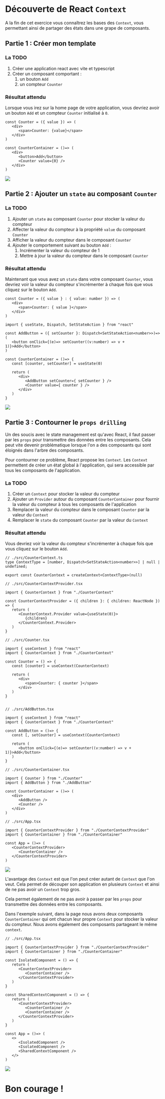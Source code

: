 # Découverte de React `Context`

A la fin de cet exercice vous connaîtrez les bases des `Context`, vous permettant ainsi de partager des états dans une grape de composants.

## Partie 1 : Créer mon template

### La TODO

1. Créer une application react avec vite et typescript
3. Créer un composant comportant :
   1. un bouton `Add`
   2. un compteur `Counter`

### Résultat attendu

Lorsque vous irez sur la home page de votre application, vous devriez avoir un bouton `Add` et un compteur `Counter` initialisé à `0`.

```tsx
const Counter = ({ value }) => (
   <div>
      <span>Counter: {value}</span>
   </div>
)

const CounterContainer = ()=> (
   <div>
      <button>Add</button>
      <Counter value={0} />
   </div>
)
```
![](public/counter-form.png)

## Partie 2 : Ajouter un `state` au composant `Counter`

### La TODO

1. Ajouter un `state` au composant `Counter` pour stocker la valeur du compteur
2. Affecter la valeur du compteur à la propriété `value` du composant `Counter`
3. Afficher la valeur du compteur dans le composant `Counter`
4. Ajouter le comportement suivant au bouton `Add` :
   1. Incrémenter la valeur du compteur de 1
   2. Mettre à jour la valeur du compteur dans le composant `Counter`

### Résultat attendu

Maintenant que vous avez un `state` dans votre composant `Counter`, vous devriez voir la valeur du compteur s'incrémenter à chaque fois que vous cliquez sur le bouton `Add`.

```tsx
const Counter = ({ value } : { value: number }) => (
   <div>
      <span>Counter: { value }</span>
   </div>
)

import { useState, Dispatch, SetStateAction } from "react"

const AddButton = ({ setCounter }: Dispatch<SetStateAction<number>>)=> (
   <button onClick={(e)=> setCounter((v:number) => v + 1)}>Add</button>
)

const CounterContainer = ()=> {
   const [counter, setCounter] = useState(0)

   return (
      <div>
         <AddButton setCounter={ setCounter } />
         <Counter value={ counter } />
      </div>
   )
}
```

![](public/counter-state.gif)

## Partie 3 : Contourner le `props drilling`

Un des soucis avec le state management est qu'avec React, il faut passer par les `props` pour transmettre des données entre les composants. Cela peut vite devenir problématique lorsque l'on a des composants qui sont éloignés dans l'arbre des composants.

Pour contourner ce problème, React propose les `Context`. Les `Context` permettent de créer un état global à l'application, qui sera accessible par tous les composants de l'application.

### La TODO

1. Créer un `Context` pour stocker la valeur du compteur
2.  Ajouter un `Provider` autour du composant `CounterContainer` pour fournir la valeur du compteur à tous les composants de l'application
3. Remplacer la valeur du compteur dans le composant `Counter` par la valeur du `Context`
4. Remplacer le `state` du composant `Counter` par la valeur du `Context`

### Résultat attendu

Vous devriez voir la valeur du compteur s'incrémenter à chaque fois que vous cliquez sur le bouton `Add`.

```tsx
// ./src/CounterContext.ts
type ContextType = [number, Dispatch<SetStateAction<number>>] | null | undefined;

export const CounterContext = createContext<ContextType>(null)

// ./src/CounterContextProvider.tsx

import { CounterContext } from "./CounterContext"

const CounterContextProvider = ({ children }: { children: ReactNode }) => {
   return (
      <CounterContext.Provider value={useState(0)}>
         {children}
      </CounterContext.Provider>
   )
}

// ./src/Counter.tsx

import { useContext } from "react"
import { CounterContext } from "./CounterContext"

const Counter = () => {
   const [counter] = useContext(CounterContext)

   return (
      <div>
         <span>Counter: { counter }</span>
      </div>
   )
}


// ./src/AddButton.tsx

import { useContext } from "react"
import { CounterContext } from "./CounterContext"

const AddButton = ()=> {
   const [, setCounter] = useContext(CounterContext)

   return (
      <button onClick={(e)=> setCounter((v:number) => v + 1)}>Add</button>
   )
}

// ./src/CounterContainer.tsx

import { Counter } from "./Counter"
import { AddButton } from "./AddButton"

const CounterContainer = ()=> (
   <div>
      <AddButton />
      <Counter />
   </div>
)

// ./src/App.tsx

import { CounterContextProvider } from "./CounterContextProvider"
import { CounterContainer } from "./CounterContainer"

const App = ()=> (
   <CounterContextProvider>
      <CounterContainer />
   </CounterContextProvider>
)
```

![](public/counter-context.gif)

L'avantage des `Context` est que l'on peut créer autant de `Context` que l'on veut. Cela permet de découper son application en plusieurs `Context` et ainsi de ne pas avoir un `Context` trop gros.

Cela permet également de ne pas avoir à passer par les `props` pour transmettre des données entre les composants.

Dans l'exemple suivant, dans la page nous avons deux composants `CounterContainer` qui ont chacun leur propre `Context` pour stocker la valeur du compteur. Nous avons également des composants partageant le même `context`.

```tsx
// ./src/App.tsx

import { CounterContextProvider } from "./CounterContextProvider"
import { CounterContainer } from "./CounterContainer"

const IsolatedComponent = () => {
   return (
      <CounterContextProvider>
         <CounterContainer />
      </CounterContextProvider>
   )
}

const SharedContextComponent = () => {
   return (
      <CounterContextProvider>
         <CounterContainer />
         <CounterContainer />
      </CounterContextProvider>
   )
}

const App = ()=> (
   <>
      <IsolatedComponent />
      <IsolatedComponent />
      <SharedContextComponent />
   </>
)
```

![](public/multiple-counter-context-with-shared.gif)

# Bon courage !